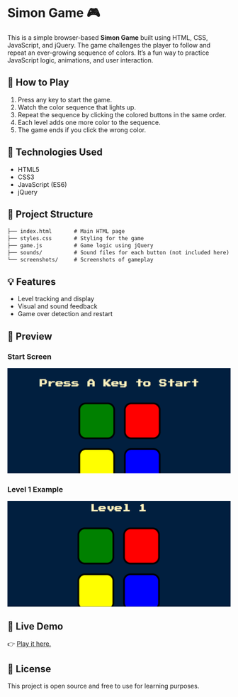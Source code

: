 
# Simon Game 🎮

This is a simple browser-based **Simon Game** built using HTML, CSS, JavaScript, and jQuery. The game challenges the player to follow and repeat an ever-growing sequence of colors. It’s a fun way to practice JavaScript logic, animations, and user interaction.

## 🧠 How to Play

1. Press any key to start the game.
2. Watch the color sequence that lights up.
3. Repeat the sequence by clicking the colored buttons in the same order.
4. Each level adds one more color to the sequence.
5. The game ends if you click the wrong color.

## 🔧 Technologies Used

- HTML5
- CSS3
- JavaScript (ES6)
- jQuery

## 📁 Project Structure

```
├── index.html       # Main HTML page
├── styles.css       # Styling for the game
├── game.js          # Game logic using jQuery
├── sounds/          # Sound files for each button (not included here)
└── screenshots/     # Screenshots of gameplay
```

## 💡 Features

- Level tracking and display
- Visual and sound feedback
- Game over detection and restart

## 📸 Preview

### Start Screen
![Start Screen](./Screenshots/S1.png)

### Level 1 Example
![Level 1 Screen](./Screenshots/S2.png)


## 🔗 Live Demo

👉 [Play it here.](https://pankaj4532.github.io/Simon-Game/)


## 📜 License
This project is open source and free to use for learning purposes.
